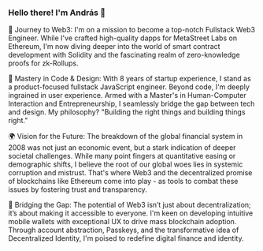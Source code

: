 ### Hello there! I'm András 👋

🚀 Journey to Web3: I'm on a mission to become a top-notch Fullstack Web3 Engineer. While I've crafted high-quality dapps for MetaStreet Labs on Ethereum, I'm now diving deeper into the world of smart contract development with Solidity and the fascinating realm of zero-knowledge proofs for zk-Rollups.

🎨 Mastery in Code & Design: With 8 years of startup experience, I stand as a product-focused fullstack JavaScript engineer. Beyond code, I'm deeply ingrained in user experience. Armed with a Master's in Human-Computer Interaction and Entrepreneurship, I seamlessly bridge the gap between tech and design. My philosophy? "Building the right things and building things right."

🌍 Vision for the Future: The breakdown of the global financial system in 2008 was not just an economic event, but a stark indication of deeper societal challenges. While many point fingers at quantitative easing or demographic shifts, I believe the root of our global woes lies in systemic corruption and mistrust. That's where Web3 and the decentralized promise of blockchains like Ethereum come into play - as tools to combat these issues by fostering trust and transparency.

📱 Bridging the Gap: The potential of Web3 isn’t just about decentralization; it’s about making it accessible to everyone. I'm keen on developing intuitive mobile wallets with exceptional UX to drive mass blockchain adoption. Through account abstraction, Passkeys, and the transformative idea of Decentralized Identity, I'm poised to redefine digital finance and identity.
